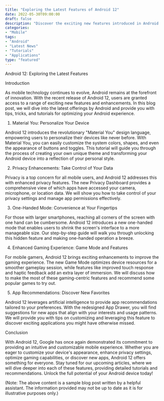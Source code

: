 ```yaml
---
title: "Exploring the Latest Features of Android 12"
date: 2022-05-30T09:00:00
draft: false
description: "Discover the exciting new features introduced in Android 12 and learn how to make the most of them."
categories: 
- "Mobile"
tags: 
- "Android"
- "Latest News"
- "Tutorials"
- "Applications"
type: "featured"
---
```


Android 12: Exploring the Latest Features

Introduction

As mobile technology continues to evolve, Android remains at the forefront of innovation. With the recent release of Android 12, users are granted access to a range of exciting new features and enhancements. In this blog post, we will dive into the latest offerings by Android and provide you with tips, tricks, and tutorials for optimizing your Android experience.

1. Material You: Personalize Your Device

Android 12 introduces the revolutionary "Material You" design language, empowering users to personalize their devices like never before. With Material You, you can easily customize the system colors, shapes, and even the appearance of buttons and toggles. This tutorial will guide you through the process of creating your own unique theme and transforming your Android device into a reflection of your personal style.

2. Privacy Enhancements: Take Control of Your Data

Privacy is a top concern for all mobile users, and Android 12 addresses this with enhanced privacy features. The new Privacy Dashboard provides a comprehensive view of which apps have accessed your camera, microphone, or location data. We will show you how to take control of your privacy settings and manage app permissions effectively.

3. One-Handed Mode: Convenience at Your Fingertips

For those with larger smartphones, reaching all corners of the screen with one hand can be cumbersome. Android 12 introduces a new one-handed mode that enables users to shrink the screen's interface to a more manageable size. Our step-by-step guide will walk you through unlocking this hidden feature and making one-handed operation a breeze.

4. Enhanced Gaming Experience: Game Mode and Features

For mobile gamers, Android 12 brings exciting enhancements to improve the gaming experience. The new Game Mode optimizes device resources for a smoother gameplay session, while features like improved touch response and haptic feedback add an extra layer of immersion. We will discuss how to make the most of these gaming-centric features and recommend some popular games to try out.

5. App Recommendations: Discover New Favorites

Android 12 leverages artificial intelligence to provide app recommendations tailored to your preferences. With the redesigned App Drawer, you will find suggestions for new apps that align with your interests and usage patterns. We will provide you with tips on customizing and leveraging this feature to discover exciting applications you might have otherwise missed.

Conclusion

With Android 12, Google has once again demonstrated its commitment to providing an intuitive and customizable mobile experience. Whether you are eager to customize your device's appearance, enhance privacy settings, optimize gaming capabilities, or discover new apps, Android 12 offers something for everyone. Stay tuned for our upcoming articles, where we will dive deeper into each of these features, providing detailed tutorials and recommendations. Unlock the full potential of your Android device today!

(Note: The above content is a sample blog post written by a helpful assistant. The information provided may not be up to date as it is for illustrative purposes only.)
